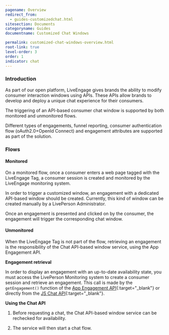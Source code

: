 ```yaml
---
pagename: Overview
redirect_from:
  - guides-customizedchat.html
sitesection: Documents
categoryname: Guides
documentname: Customized Chat Windows

permalink: customized-chat-windows-overview.html
root-link: true
level-order: 3
order: 1
indicator: chat
---
```


### Introduction

As part of our open platform, LiveEngage gives brands the ability to modify consumer interaction windows using APIs. These APIs allow brands to develop and deploy a unique chat experience for their consumers.

The triggering of an API-based consumer chat window is supported by both monitored and unmonitored flows.

Different types of engagements, funnel reporting, consumer authentication flow (oAuth2.0+OpenId Connect) and engagement attributes are supported as part of the solution.

### Flows

#### Monitored

On a monitored flow, once a consumer enters a web page tagged with the LiveEngage Tag, a consumer session is created and monitored by the LiveEngage monitoring system.

In order to trigger a customized window, an engagement with a dedicated API-based window should be created. Currently, this kind of window can be created manually by a LivePerson Administrator.

Once an engagement is presented and clicked on by the consumer, the engagement will trigger the corresponding chat window.

#### Unmonitored
When the LiveEngage Tag is not part of the flow, retrieving an engagement is the responsibility of the Chat API-based window service, using the App Engagement API.

**Engagement retrieval**

In order to display an engagement with an up-to-date availability state, you must access the LivePerson Monitoring system to create a consumer session and retrieve an engagement. This call is made by the `getEngagement()` function of the [App Engagement API](rt-interactions-app-engagement-overview.html){:target="_blank"} or directly from the [JS Chat API](consumer-experience-javascript-chat-getting-started.html){:target="_blank"}.

**Using the Chat API**

1. Before requesting a chat, the Chat API-based window service can be rechecked for availability.

2. The service will then start a chat flow.
